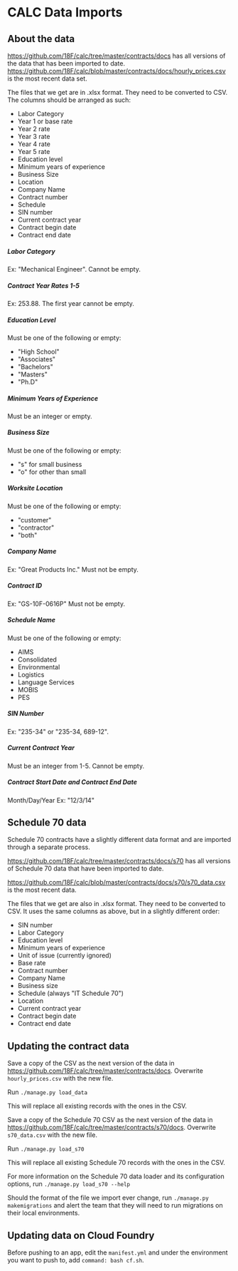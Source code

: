 # CALC Data Imports

## About the data
https://github.com/18F/calc/tree/master/contracts/docs has all versions of the data that has been imported to date. https://github.com/18F/calc/blob/master/contracts/docs/hourly_prices.csv is the most recent data set.

The files that we get are in .xlsx format. They need to be converted to CSV. The columns should be arranged as such:
- Labor Category
- Year 1 or base rate
- Year 2 rate
- Year 3 rate
- Year 4 rate
- Year 5 rate
- Education level
- Minimum years of experience
- Business Size
- Location
- Company Name
- Contract number
- Schedule
- SIN number
- Current contract year
- Contract begin date
- Contract end date

##### Labor Category
Ex: "Mechanical Engineer". Cannot be empty.

##### Contract Year Rates 1-5
Ex: 253.88. The first year cannot be empty.

##### Education Level
Must be one of the following or empty:
- "High School"
- "Associates"
- "Bachelors"
- "Masters"
- "Ph.D"

##### Minimum Years of Experience
Must be an integer or empty.

##### Business Size
Must be one of the following or empty:
- "s" for small business
- "o" for other than small

##### Worksite Location
Must be one of the following or empty:
- "customer"
- "contractor"
- "both"

##### Company Name
Ex: "Great Products Inc." Must not be empty.

##### Contract ID
Ex: "GS-10F-0616P" Must not be empty.

##### Schedule Name
Must be one of the following or empty:
- AIMS
- Consolidated
- Environmental
- Logistics
- Language Services
- MOBIS
- PES

##### SIN Number
Ex: "235-34" or "235-34, 689-12".

##### Current Contract Year
Must be an integer from 1-5. Cannot be empty.

##### Contract Start Date and Contract End Date
Month/Day/Year Ex: "12/3/14"

## Schedule 70 data

Schedule 70 contracts have a slightly different data format and are imported through a separate process.

https://github.com/18F/calc/tree/master/contracts/docs/s70 has all versions of Schedule 70 data that have been imported to date.

https://github.com/18F/calc/blob/master/contracts/docs/s70/s70_data.csv is the most recent data.

The files that we get are also in .xlsx format. They need to be converted to CSV. It uses the same columns as above, but in a slightly different order:

- SIN number
- Labor Category
- Education level
- Minimum years of experience
- Unit of issue (currently ignored)
- Base rate
- Contract number
- Company Name
- Business size
- Schedule (always "IT Schedule 70")
- Location
- Current contract year
- Contract begin date
- Contract end date

## Updating the contract data

Save a copy of the CSV as the next version of the data in https://github.com/18F/calc/tree/master/contracts/docs. Overwrite `hourly_prices.csv` with the new file.

Run `./manage.py load_data`

This will replace all existing records with the ones in the CSV.

Save a copy of the Schedule 70 CSV as the next version of the data in https://github.com/18F/calc/tree/master/contracts/s70/docs. Overwrite `s70_data.csv` with the new file.

Run `./manage.py load_s70`

This will replace all existing Schedule 70 records with the ones in the CSV.

For more information on the Schedule 70 data loader and its configuration options, run `./manage.py load_s70 --help`

Should the format of the file we import ever change, run `./manage.py makemigrations` and alert the team that they will need to run migrations on their local environments. 

## Updating data on Cloud Foundry
Before pushing to an app, edit the `manifest.yml` and under the environment you want to push to, add `command: bash cf.sh`.
